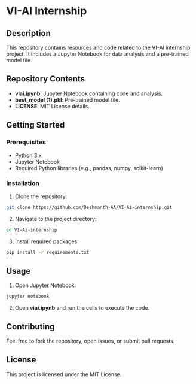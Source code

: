 # VI-AI Internship

## Description
This repository contains resources and code related to the VI-AI internship project. It includes a Jupyter Notebook for data analysis and a pre-trained model file.

## Repository Contents
- **viai.ipynb**: Jupyter Notebook containing code and analysis.
- **best_model (1).pkl**: Pre-trained model file.
- **LICENSE**: MIT License details.

## Getting Started
### Prerequisites
- Python 3.x
- Jupyter Notebook
- Required Python libraries (e.g., pandas, numpy, scikit-learn)

### Installation
1. Clone the repository:
```bash
git clone https://github.com/Deshmanth-AA/VI-Ai-internship.git
```
2. Navigate to the project directory:
```bash
cd VI-Ai-internship
```
3. Install required packages:
```bash
pip install -r requirements.txt
```

## Usage
1. Open Jupyter Notebook:
```bash
jupyter notebook
```
2. Open **viai.ipynb** and run the cells to execute the code.

## Contributing
Feel free to fork the repository, open issues, or submit pull requests.

## License
This project is licensed under the MIT License.

